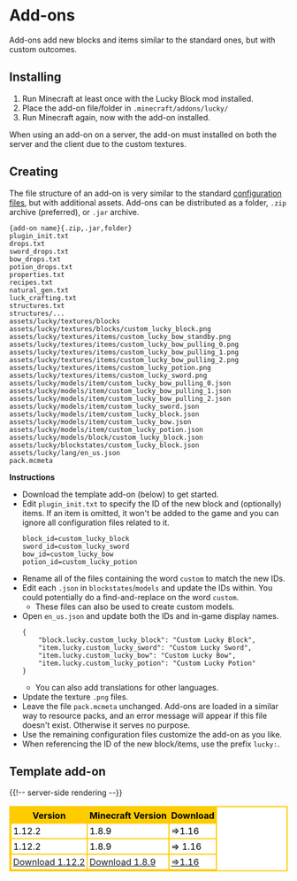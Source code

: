 # Add-ons

Add-ons add new blocks and items similar to the standard ones, but with custom outcomes.

## Installing

1. Run Minecraft at least once with the Lucky Block mod installed.
2. Place the add-on file/folder in `.minecraft/addons/lucky/`
3. Run Minecraft again, now with the add-on installed.

When using an add-on on a server, the add-on must installed on both the server and the client due to the custom textures.

## Creating

The file structure of an add-on is very similar to the standard [configuration files](configuration-files), but with additional assets. Add-ons can be distributed as a folder, `.zip` archive (preferred), or `.jar` archive.

```
{add-on name}{.zip,.jar,folder}
plugin_init.txt
drops.txt
sword_drops.txt
bow_drops.txt
potion_drops.txt
properties.txt
recipes.txt
natural_gen.txt
luck_crafting.txt
structures.txt
structures/...
assets/lucky/textures/blocks
assets/lucky/textures/blocks/custom_lucky_block.png
assets/lucky/textures/items/custom_lucky_bow_standby.png
assets/lucky/textures/items/custom_lucky_bow_pulling_0.png
assets/lucky/textures/items/custom_lucky_bow_pulling_1.png
assets/lucky/textures/items/custom_lucky_bow_pulling_2.png
assets/lucky/textures/items/custom_lucky_potion.png
assets/lucky/textures/items/custom_lucky_sword.png
assets/lucky/models/item/custom_lucky_bow_pulling_0.json
assets/lucky/models/item/custom_lucky_bow_pulling_1.json
assets/lucky/models/item/custom_lucky_bow_pulling_2.json
assets/lucky/models/item/custom_lucky_sword.json
assets/lucky/models/item/custom_lucky_block.json
assets/lucky/models/item/custom_lucky_bow.json
assets/lucky/models/item/custom_lucky_potion.json
assets/lucky/models/block/custom_lucky_block.json
assets/lucky/blockstates/custom_lucky_block.json
assets/lucky/lang/en_us.json
pack.mcmeta
```

**Instructions**

-   Download the template add-on (below) to get started.
-   Edit `plugin_init.txt` to specify the ID of the new block and (optionally) items. If an item is omitted, it won't be added to the game and you can ignore all configuration files related to it.
    ```
    block_id=custom_lucky_block
    sword_id=custom_lucky_sword
    bow_id=custom_lucky_bow
    potion_id=custom_lucky_potion
    ```
-   Rename all of the files containing the word `custom` to match the new IDs.
-   Edit each `.json` in `blockstates`/`models` and update the IDs within. You could potentially do a find-and-replace on the word `custom`.
    -   These files can also be used to create custom models.
-   Open `en_us.json` and update both the IDs and in-game display names.
    ```
    {
        "block.lucky.custom_lucky_block": "Custom Lucky Block",
        "item.lucky.custom_lucky_sword": "Custom Lucky Sword",
        "item.lucky.custom_lucky_bow": "Custom Lucky Bow",
        "item.lucky.custom_lucky_potion": "Custom Lucky Potion"
    }
    ```
    -   You can also add translations for other languages.
-   Update the texture `.png` files.
-   Leave the file `pack.mcmeta` unchanged. Add-ons are loaded in a similar way to resource packs, and an error message will appear if this file doesn't exist. Otherwise it serves no purpose.
-   Use the remaining configuration files customize the add-on as you like.
-   When referencing the ID of the new block/items, use the prefix `lucky:`.

## Template add-on

{{!-- server-side rendering --}}

<!-- CSS Code: Place this code in the document's head (between the 'head' tags) -->
<style>
table.GeneratedTable {
  width: 100%;
  background-color: #ffffff;
  border-collapse: collapse;
  border-width: 2px;
  border-color: #ffcc00;
  border-style: solid;
  color: #000000;
}

table.GeneratedTable td, table.GeneratedTable th {
  border-width: 2px;
  border-color: #ffcc00;
  border-style: solid;
  padding: 3px;
}

table.GeneratedTable thead {
  background-color: #ffcc00;
}
</style>

<!-- HTML Code: Place this code in the document's body (between the 'body' tags) where the table should appear -->
<table class="GeneratedTable">
  <thead>
    <tr>
      <th>Version</th>
      <th>Minecraft Version</th>
      <th>Download</th>
    </tr>
  </thead>
  <tbody>
    <tr>
      <td>1.12.2</td>
      <td>1.8.9</td>
      <td>=>1.16</td>
    </tr>
    <tr>
      <td>1.12.2</td>
      <td>1.8.9</td>
      <td>=> 1.16</td> 
    </tr>
    <tr>
      <td> <a href="https://github.com/Brandonbr1/LuckyBlocks-downloads/raw/main/Lucky_block_addon_1.12.2_template_help_by_CS.zip">Download 1.12.2</a> </td>
      <td> <a href="https://github.com/Brandonbr1/LuckyBlocks-downloads/raw/main/luckyblock1.8.9_templatebyericmr_1234.zip">Download 1.8.9</a> </td>
      <td> <a href="https://github.com/Brandonbr1/LuckyBlocks-downloads/raw/main/template-addon-1-java.zip">=>1.16</a>   </td>
    </tr>
  </tbody>
</table>
<!-- Codes by Quackit.com -->


